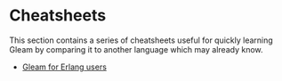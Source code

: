 # Cheatsheets

This section contains a series of cheatsheets useful for quickly learning
Gleam by comparing it to another language which may already know.

- [Gleam for Erlang users](./cheatsheets/gleam-for-erlang-users.md)
